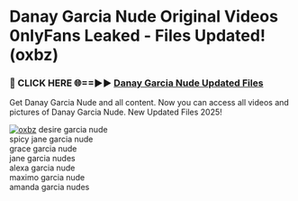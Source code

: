 # Danay Garcia Nude Original Videos 0nlyFans Leaked - Files Updated! (oxbz)

<h3>🔴 CLICK HERE 🌐==►► <a href="https://tinyurl.com/4mcuefdz" rel="nofollow">Danay Garcia Nude Updated Files</a></h3>

Get Danay Garcia Nude and all content. Now you can access all videos and pictures of Danay Garcia Nude. New Updated Files 2025!

[![oxbz](https://i.imgur.com/StAQSOY.gif)](https://tinyurl.com/4mcuefdz)
desire garcia nude<br>
spicy jane garcia nude<br>
grace garcia nude<br>
jane garcia nudes<br>
alexa garcia nude<br>
maximo garcia nude<br>
amanda garcia nudes